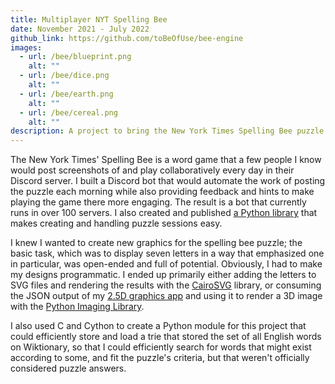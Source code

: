```yaml
---
title: Multiplayer NYT Spelling Bee
date: November 2021 - July 2022
github_link: https://github.com/toBeOfUse/bee-engine
images:
  - url: /bee/blueprint.png
    alt: ""
  - url: /bee/dice.png
    alt: ""
  - url: /bee/earth.png
    alt: ""
  - url: /bee/cereal.png
    alt: ""
description: A project to bring the New York Times Spelling Bee puzzle to Discord.
---
```


The New York Times' Spelling Bee is a word game that a few people I know would post screenshots of and play collaboratively every day in their Discord server. I built a Discord bot that would automate the work of posting the puzzle each morning while also providing feedback and hints to make playing the game there more engaging. The result is a bot that currently runs in over 100 servers. I also created and published [a Python library](https://github.com/toBeOfUse/bee-engine) that makes creating and handling puzzle sessions easy.

I knew I wanted to create new graphics for the spelling bee puzzle; the basic task, which was to display seven letters in a way that emphasized one in particular, was open-ended and full of potential. Obviously, I had to make my designs programmatic. I ended up primarily either adding the letters to SVG files and rendering the results with the [CairoSVG](https://cairosvg.org/) library, or consuming the JSON output of my [2.5D graphics app](#perspective) and using it to render a 3D image with the [Python Imaging Library](https://python-pillow.org/).

I also used C and Cython to create a Python module for this project that could efficiently store and load a trie that stored the set of all English words on Wiktionary, so that I could efficiently search for words that might exist according to some, and fit the puzzle's criteria, but that weren't officially considered puzzle answers.
